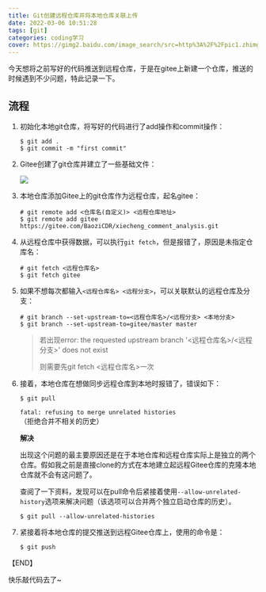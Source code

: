 ```yaml
---
title: Git创建远程仓库并将本地仓库关联上传
date: 2022-03-06 10:51:28
tags: [git]
categories: coding学习
cover: https://gimg2.baidu.com/image_search/src=http%3A%2F%2Fpic1.zhimg.com%2Fv2-92670def922f6dcf443f6c861c36e326_1200x500.jpg&refer=http%3A%2F%2Fpic1.zhimg.com&app=2002&size=f9999,10000&q=a80&n=0&g=0n&fmt=jpeg?sec=1649127219&t=bb0b53677536bfac4acc6af27c8b440b
---
```


今天想将之前写好的代码推送到远程仓库，于是在gitee上新建一个仓库，推送的时候遇到不少问题，特此记录一下。

## 流程

1. 初始化本地git仓库，将写好的代码进行了add操作和commit操作：

   ```git
   $ git add .
   $ git commit -m "first commit"
   ```

2. Gitee创建了git仓库并建立了一些基础文件：

   ![](https://baozi-blog.oss-cn-shenzhen.aliyuncs.com/images/202203061016814.png)

3. 本地仓库添加Gitee上的git仓库作为远程仓库，起名gitee：

   ```git
   # git remote add <仓库名(自定义)> <远程仓库地址>
   $ git remote add gitee https://gitee.com/BaoziCDR/xiecheng_comment_analysis.git
   ```

4. 从远程仓库中获得数据，可以执行`git fetch`，但是报错了，原因是未指定仓库名：

   ```
   # git fetch <远程仓库名>
   $ git fetch gitee
   ```

5. 如果不想每次都输入`<远程仓库名> <远程分支>`，可以关联默认的远程仓库及分支：

   ```git
   # git branch --set-upstream-to=<远程仓库名>/<远程分支> <本地分支>
   $ git branch --set-upstream-to=gitee/master master
   ```

   > 若出现error: the requested upstream branch '<远程仓库名>/<远程分支>' does not exist
   >
   > 则需要先git fetch <远程仓库名>一次

6. 接着，本地仓库在想做同步远程仓库到本地时报错了，错误如下：

   ```git
   $ git pull
   ```

   `fatal: refusing to merge unrelated histories` （拒绝合并不相关的历史）

   **解决**

   出现这个问题的最主要原因还是在于本地仓库和远程仓库实际上是独立的两个仓库。假如我之前是直接clone的方式在本地建立起远程Gitee仓库的克隆本地仓库就不会有这问题了。

   查阅了一下资料，发现可以在pull命令后紧接着使用`--allow-unrelated-history`选项来解决问题（该选项可以合并两个独立启动仓库的历史）。

   ```git
   $ git pull --allow-unrelated-histories
   ```

7. 紧接着将本地仓库的提交推送到远程Gitee仓库上，使用的命令是：

   ```git
   $ git push
   ```



【END】

快乐敲代码去了~
